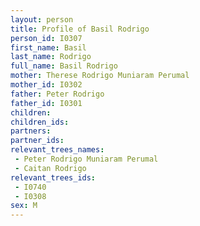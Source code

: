 ```yaml
---
layout: person
title: Profile of Basil Rodrigo
person_id: I0307
first_name: Basil
last_name: Rodrigo
full_name: Basil Rodrigo
mother: Therese Rodrigo Muniaram Perumal
mother_id: I0302
father: Peter Rodrigo
father_id: I0301
children:
children_ids:
partners:
partner_ids:
relevant_trees_names:
 - Peter Rodrigo Muniaram Perumal
 - Caitan Rodrigo
relevant_trees_ids:
 - I0740
 - I0308
sex: M
---
```


